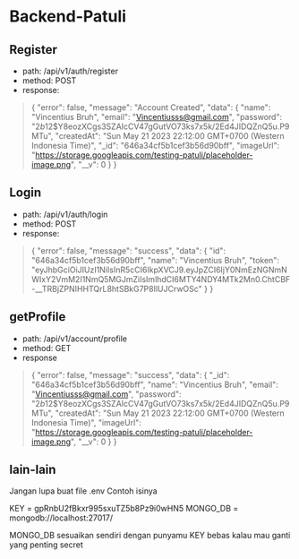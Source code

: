 # Backend-Patuli

## Register
- path: /api/v1/auth/register
- method: POST
- response:
> {
    "error": false,
    "message": "Account Created",
    "data": {
        "name": "Vincentius Bruh",
        "email": "Vincentiusss@gmail.com",
        "password": "$2b$12$Y8eozXCgs3SZAIcCV47gGutVO73ks7x5k/2Ed4JIDQZnQ5u.P9MTu",
        "createdAt": "Sun May 21 2023 22:12:00 GMT+0700 (Western Indonesia Time)",
        "_id": "646a34cf5b1cef3b56d90bff",
        "imageUrl": "https://storage.googleapis.com/testing-patuli/placeholder-image.png",
        "__v": 0
    }
}

## Login
- path: /api/v1/auth/login
- method: POST
- response:
> {
    "error": false,
    "message": "success",
    "data": {
        "id": "646a34cf5b1cef3b56d90bff",
        "name": "Vincentius Bruh",
        "token": "eyJhbGciOiJIUzI1NiIsInR5cCI6IkpXVCJ9.eyJpZCI6IjY0NmEzNGNmNWIxY2VmM2I1NmQ5MGJmZiIsImlhdCI6MTY4NDY4MTk2Mn0.ChtCBF-__TRBjZPNIHHTQrL8htSBkG7P8IlUJCrwOSc"
    }
}

## getProfile
- path: /api/v1/account/profile
- method: GET
- response
> {
    "error": false,
    "message": "success",
    "data": {
        "_id": "646a34cf5b1cef3b56d90bff",
        "name": "Vincentius Bruh",
        "email": "Vincentiusss@gmail.com",
        "password": "$2b$12$Y8eozXCgs3SZAIcCV47gGutVO73ks7x5k/2Ed4JIDQZnQ5u.P9MTu",
        "createdAt": "Sun May 21 2023 22:12:00 GMT+0700 (Western Indonesia Time)",
        "imageUrl": "https://storage.googleapis.com/testing-patuli/placeholder-image.png",
        "__v": 0
    }
}

## lain-lain
Jangan lupa buat file .env
Contoh isinya

KEY = gpRnbU2fBkxr995sxuTZ5b8Pz9i0wHN5
MONGO_DB = mongodb://localhost:27017/

MONGO_DB sesuaikan sendiri dengan punyamu
KEY bebas kalau mau ganti yang penting secret

